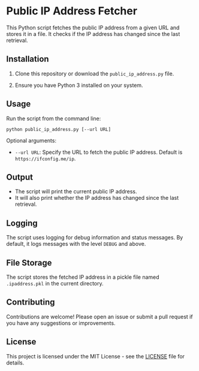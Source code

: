 # Public IP Address Fetcher

This Python script fetches the public IP address from a given URL and stores it in a file. It checks if the IP address has changed since the last retrieval.

## Installation

1. Clone this repository or download the `public_ip_address.py` file.

2. Ensure you have Python 3 installed on your system.

## Usage

Run the script from the command line:

```shell
python public_ip_address.py [--url URL]

```


Optional arguments:

- `--url URL`: Specify the URL to fetch the public IP address. Default is `https://ifconfig.me/ip`.

## Output

- The script will print the current public IP address.
- It will also print whether the IP address has changed since the last retrieval.

## Logging

The script uses logging for debug information and status messages. By default, it logs messages with the level `DEBUG` and above.

## File Storage

The script stores the fetched IP address in a pickle file named `.ipaddress.pkl` in the current directory.

## Contributing

Contributions are welcome! Please open an issue or submit a pull request if you have any suggestions or improvements.

## License

This project is licensed under the MIT License - see the [LICENSE](LICENSE) file for details.

